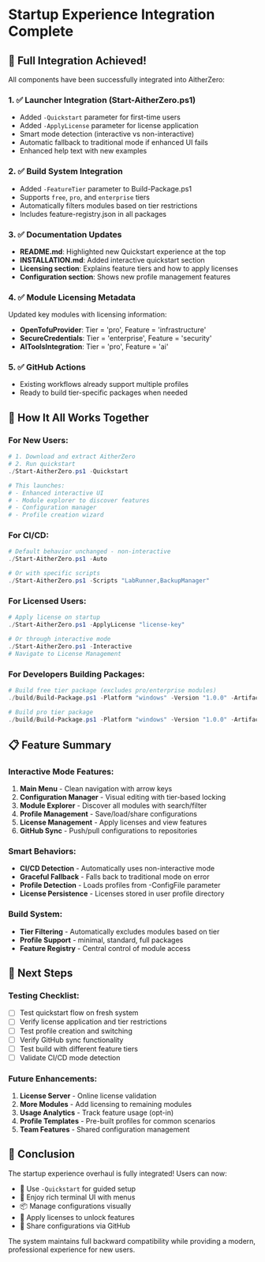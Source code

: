 # Startup Experience Integration Complete

## 🎉 Full Integration Achieved!

All components have been successfully integrated into AitherZero:

### 1. ✅ Launcher Integration (Start-AitherZero.ps1)
- Added `-Quickstart` parameter for first-time users
- Added `-ApplyLicense` parameter for license application
- Smart mode detection (interactive vs non-interactive)
- Automatic fallback to traditional mode if enhanced UI fails
- Enhanced help text with new examples

### 2. ✅ Build System Integration
- Added `-FeatureTier` parameter to Build-Package.ps1
- Supports `free`, `pro`, and `enterprise` tiers
- Automatically filters modules based on tier restrictions
- Includes feature-registry.json in all packages

### 3. ✅ Documentation Updates
- **README.md**: Highlighted new Quickstart experience at the top
- **INSTALLATION.md**: Added interactive quickstart section
- **Licensing section**: Explains feature tiers and how to apply licenses
- **Configuration section**: Shows new profile management features

### 4. ✅ Module Licensing Metadata
Updated key modules with licensing information:
- **OpenTofuProvider**: Tier = 'pro', Feature = 'infrastructure'
- **SecureCredentials**: Tier = 'enterprise', Feature = 'security'
- **AIToolsIntegration**: Tier = 'pro', Feature = 'ai'

### 5. ✅ GitHub Actions
- Existing workflows already support multiple profiles
- Ready to build tier-specific packages when needed

## 🚀 How It All Works Together

### For New Users:
```powershell
# 1. Download and extract AitherZero
# 2. Run quickstart
./Start-AitherZero.ps1 -Quickstart

# This launches:
# - Enhanced interactive UI
# - Module explorer to discover features
# - Configuration manager
# - Profile creation wizard
```

### For CI/CD:
```powershell
# Default behavior unchanged - non-interactive
./Start-AitherZero.ps1 -Auto

# Or with specific scripts
./Start-AitherZero.ps1 -Scripts "LabRunner,BackupManager"
```

### For Licensed Users:
```powershell
# Apply license on startup
./Start-AitherZero.ps1 -ApplyLicense "license-key"

# Or through interactive mode
./Start-AitherZero.ps1 -Interactive
# Navigate to License Management
```

### For Developers Building Packages:
```powershell
# Build free tier package (excludes pro/enterprise modules)
./build/Build-Package.ps1 -Platform "windows" -Version "1.0.0" -ArtifactExtension "zip" -PackageProfile "standard" -FeatureTier "free"

# Build pro tier package
./build/Build-Package.ps1 -Platform "windows" -Version "1.0.0" -ArtifactExtension "zip" -PackageProfile "full" -FeatureTier "pro"
```

## 📋 Feature Summary

### Interactive Mode Features:
1. **Main Menu** - Clean navigation with arrow keys
2. **Configuration Manager** - Visual editing with tier-based locking
3. **Module Explorer** - Discover all modules with search/filter
4. **Profile Management** - Save/load/share configurations
5. **License Management** - Apply licenses and view features
6. **GitHub Sync** - Push/pull configurations to repositories

### Smart Behaviors:
- **CI/CD Detection** - Automatically uses non-interactive mode
- **Graceful Fallback** - Falls back to traditional mode on error
- **Profile Detection** - Loads profiles from -ConfigFile parameter
- **License Persistence** - Licenses stored in user profile directory

### Build System:
- **Tier Filtering** - Automatically excludes modules based on tier
- **Profile Support** - minimal, standard, full packages
- **Feature Registry** - Central control of module access

## 🎯 Next Steps

### Testing Checklist:
- [ ] Test quickstart flow on fresh system
- [ ] Verify license application and tier restrictions
- [ ] Test profile creation and switching
- [ ] Verify GitHub sync functionality
- [ ] Test build with different feature tiers
- [ ] Validate CI/CD mode detection

### Future Enhancements:
1. **License Server** - Online license validation
2. **More Modules** - Add licensing to remaining modules
3. **Usage Analytics** - Track feature usage (opt-in)
4. **Profile Templates** - Pre-built profiles for common scenarios
5. **Team Features** - Shared configuration management

## 🏁 Conclusion

The startup experience overhaul is fully integrated! Users can now:
- 🚀 Use `-Quickstart` for guided setup
- 🎨 Enjoy rich terminal UI with menus
- 📦 Manage configurations visually
- 🔐 Apply licenses to unlock features
- 💾 Share configurations via GitHub

The system maintains full backward compatibility while providing a modern, professional experience for new users.